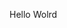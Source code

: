Hello Wolrd






































































































































































































































































































































































































































































































































































































































































































































































































































































































































































































































































































































































































































































































































































































































































































































































































































































































































































































































































































































































































































































































































































































































































































































































































































































































































































































































































































































































































































































































































































































































































































































































































































































































































































































































































































































































































































































































































































































































































































































































































































































































































































































































































































































































































